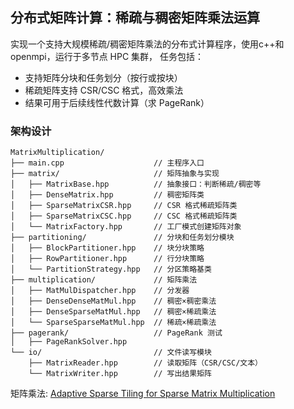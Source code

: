 ## 分布式矩阵计算：稀疏与稠密矩阵乘法运算 
实现一个支持大规模稀疏/稠密矩阵乘法的分布式计算程序，使用c++和openmpi，运行于多节点 HPC 集群，
任务包括：
- 支持矩阵分块和任务划分（按行或按块）
- 稀疏矩阵支持 CSR/CSC 格式，高效乘法
- 结果可用于后续线性代数计算（求 PageRank）

### 架构设计

```
MatrixMultiplication/
├── main.cpp                    // 主程序入口
├── matrix/                     // 矩阵抽象与实现
│   ├── MatrixBase.hpp          // 抽象接口：判断稀疏/稠密等
│   ├── DenseMatrix.hpp         // 稠密矩阵类
│   ├── SparseMatrixCSR.hpp     // CSR 格式稀疏矩阵类
│   ├── SparseMatrixCSC.hpp     // CSC 格式稀疏矩阵类
│   └── MatrixFactory.hpp       // 工厂模式创建矩阵对象
├── partitioning/               // 分块和任务划分模块
│   ├── BlockPartitioner.hpp    // 块分块策略
│   ├── RowPartitioner.hpp      // 行分块策略
│   └── PartitionStrategy.hpp   // 分区策略基类
├── multiplication/             // 矩阵乘法
│   ├── MatMulDispatcher.hpp    // 分发器
│   ├── DenseDenseMatMul.hpp    // 稠密×稠密乘法
│   ├── DenseSparseMatMul.hpp   // 稠密×稀疏乘法
│   └── SparseSparseMatMul.hpp  // 稀疏×稀疏乘法
├── pagerank/                   // PageRank 测试
│   ├── PageRankSolver.hpp      
└── io/                         // 文件读写模块
    ├── MatrixReader.hpp        // 读取矩阵（CSR/CSC/文本）
    └── MatrixWriter.hpp        // 写出结果矩阵
```

矩阵乘法:
[Adaptive Sparse Tiling for Sparse Matrix
Multiplication](https://dl.acm.org/doi/abs/10.1145/3293883.3295712)